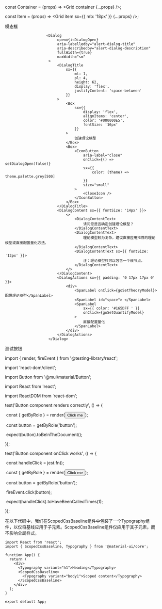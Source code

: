 





const Container = (props) => <Grid container {...props} />;

const Item = (props) => <Grid item sx={{ mb: '18px' }} {...props} />;



模态框

                       <Dialog
                            open={isDialogOpen}
                            aria-labelledby="alert-dialog-title"
                            aria-describedby="alert-dialog-description"
                            fullWidth={true}
                            maxWidth="sm"
                        >
                            <DialogTitle
                                sx={{
                                    mt: 1,
                                    pl: 4,
                                    height: 62,
                                    display: 'flex',
                                    justifyContent: 'space-between'
                                }}
                            >
                                <Box
                                    sx={{
                                        display: 'flex',
                                        alignItems: 'center',
                                        color: '#000000E5',
                                        fontSize: '16px'
                                    }}
                                >
                                    创建理论模型
                                </Box>
                                <Box>
                                    <IconButton
                                        aria-label="close"
                                        onClick={() => setDialogOpen(false)}
                                        sx={{
                                            color: (theme) => theme.palette.grey[500]
                                        }}
                                        size="small"
                                    >
                                        <CloseIcon />
                                    </IconButton>
                                </Box>
                            </DialogTitle>
                            <DialogContent sx={{ fontSize: '14px' }}>
                                <>
                                    <DialogContentText>
                                        请问您是否确定创建理论模型？
                                    </DialogContentText>
                                    <DialogContentText>
                                        理论模型较为复杂，建议直接应用推荐的理论模型或直接配置量化方法。
                                    </DialogContentText>
                                    <DialogContentText sx={{ fontSize: '12px' }}>
                                        注：理论模型只可以包含一个根节点。
                                    </DialogContentText>
                                </>
                            </DialogContent>
                            <DialogActions sx={{ padding: '0 17px 17px 0' }}>
                                <div>
                                    <SpanLabel onClick={goSetTheoryModel}>配置理论模型</SpanLabel>
                                    <SpanLabel id="space"> </SpanLabel>
                                    <SpanLabel
                                        sx={{ color: '#165DFF ' }}
                                        onClick={goSetQuantifyModel}
                                    >
                                        直接配置量化
                                    </SpanLabel>
                                </div>
                            </DialogActions>
                        </Dialog>

测试按钮

import { render, fireEvent } from '@testing-library/react';

import 'react-dom/client';

import Button from '@mui/material/Button';

import React from 'react';

import ReactDOM from 'react-dom';

test('Button component renders correctly', () => {

​    const { getByRole } = render(<Button>Click me</Button>);

​    const button = getByRole('button');

​    expect(button).toBeInTheDocument();

});

test('Button component onClick works', () => {

​    const handleClick = jest.fn();

​    const { getByRole } = render(<Button onClick={handleClick}>Click me</Button>);

​    const button = getByRole('button');

​    fireEvent.click(button);

​    expect(handleClick).toHaveBeenCalledTimes(1);

});


在以下代码中，我们在ScopedCssBaseline组件中包装了一个Typography组件，以仅将基线应用于子元素。ScopedCssBaseline组件仅应用于其子元素，而不影响全局样式。

```
import React from 'react';
import { ScopedCssBaseline, Typography } from '@material-ui/core';

function App() {
  return (
    <div>
      <Typography variant="h1">Heading</Typography>
      <ScopedCssBaseline>
        <Typography variant="body1">Scoped content</Typography>
      </ScopedCssBaseline>
    </div>
  );
}

export default App;
```



